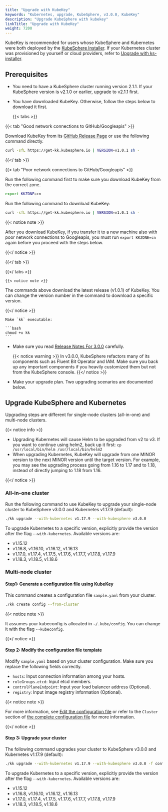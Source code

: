 ```yaml
---
title: "Upgrade with KubeKey"
keywords: "Kubernetes, upgrade, KubeSphere, v3.0.0, KubeKey"
description: "Upgrade KubeSphere with kubekey"
linkTitle: "Upgrade with KubeKey"
weight: 7200
---
```

KubeKey is recommended for users whose KubeSphere and Kubernetes were both deployed by the [KubeSphere Installer](https://v2-1.docs.kubesphere.io/docs/installation/all-in-one/#step-2-download-installer-package). If your Kubernetes cluster was provisioned by yourself or cloud providers, refer to [Upgrade with ks-installer](../upgrade-with-ks-installer/).

## Prerequisites

- You need to have a KubeSphere cluster running version 2.1.1. If your KubeSphere version is v2.1.0 or earlier, upgrade to v2.1.1 first.

- You have downloaded KubeKey. Otherwise, follow the steps below to download it first.

    {{< tabs >}}

{{< tab "Good network connections to GitHub/Googleapis" >}}

Download KubeKey from its [GitHub Release Page](https://github.com/kubesphere/kubekey/releases) or use the following command directly.

```bash
curl -sfL https://get-kk.kubesphere.io | VERSION=v1.0.1 sh -
```

{{</ tab >}}

{{< tab "Poor network connections to GitHub/Googleapis" >}}

Run the following command first to make sure you download KubeKey from the correct zone.

```bash
export KKZONE=cn
```

Run the following command to download KubeKey:

```bash
curl -sfL https://get-kk.kubesphere.io | VERSION=v1.0.1 sh -
```

{{< notice note >}}

After you download KubeKey, if you transfer it to a new machine also with poor network connections to Googleapis, you must run `export KKZONE=cn` again before you proceed with the steps below.

{{</ notice >}} 

{{</ tab >}}

{{</ tabs >}}

    {{< notice note >}}

The commands above download the latest release (v1.0.1) of KubeKey. You can change the version number in the command to download a specific version.

{{</ notice >}} 

    Make `kk` executable:
    
    ```bash
    chmod +x kk
    ```

- Make sure you read [Release Notes For 3.0.0](../../release/release-v300/) carefully.

    {{< notice warning >}}
In v3.0.0, KubeSphere refactors many of its components such as Fluent Bit Operator and IAM. Make sure you back up any important components if you heavily customized them but not from the KubeSphere console.
    {{</ notice >}}

- Make your upgrade plan. Two upgrading scenarios are documented below.

## Upgrade KubeSphere and Kubernetes

Upgrading steps are different for single-node clusters (all-in-one) and multi-node clusters.

{{< notice info >}}

- Upgrading Kubernetes will cause Helm to be upgraded from v2 to v3. If you want to continue using helm2, back up it first: `cp /usr/local/bin/helm /usr/local/bin/helm2`
- When upgrading Kubernetes, KubeKey will upgrade from one MINOR version to the next MINOR version until the target version. For example, you may see the upgrading process going from 1.16 to 1.17 and to 1.18, instead of directly jumping to 1.18 from 1.16.

{{</ notice >}}

### All-in-one cluster

Run the following command to use KubeKey to upgrade your single-node cluster to KubeSphere v3.0.0 and Kubernetes v1.17.9 (default):

```bash
./kk upgrade --with-kubernetes v1.17.9 --with-kubesphere v3.0.0
```

To upgrade Kubernetes to a specific version, explicitly provide the version after the flag `--with-kubernetes`. Available versions are:

- v1.15.12
- v1.16.8, v1.16.10, v1.16.12, v1.16.13
- v1.17.0, v1.17.4, v1.17.5, v1.17.6, v1.17.7, v1.17.8, v1.17.9
- v1.18.3, v1.18.5, v1.18.6

### Multi-node cluster

#### Step1: Generate a configuration file using KubeKey

This command creates a configuration file `sample.yaml` from your cluster.

```bash
./kk create config --from-cluster
```

{{< notice note >}}

It assumes your kubeconfig is allocated in `~/.kube/config`. You can change it with the flag `--kubeconfig`.

{{</ notice >}}

#### Step 2: Modify the configuration file template

Modify `sample.yaml` based on your cluster configuration. Make sure you replace the following fields correctly.

- `hosts`: Input connection information among your hosts.
- `roleGroups.etcd`: Input etcd members.
- `controlPlaneEndpoint`: Input your load balancer address (Optional).
- `registry`: Input image registry information (Optional).

{{< notice note >}}

For more information, see [Edit the configuration file](../../installing-on-linux/introduction/multioverview/#2-edit-the-configuration-file) or refer to the `Cluster` section of [the complete configuration file](https://github.com/kubesphere/kubekey/blob/master/docs/config-example.md) for more information.

{{</ notice >}}

#### Step 3: Upgrade your cluster
The following command upgrades your cluster to KubeSphere v3.0.0 and Kubernetes v1.17.9 (default):

```bash
./kk upgrade --with-kubernetes v1.17.9 --with-kubesphere v3.0.0 -f config-sample.yaml
```

To upgrade Kubernetes to a specific version, explicitly provide the version after the flag `--with-kubernetes`. Available versions are:

- v1.15.12
- v1.16.8, v1.16.10, v1.16.12, v1.16.13
- v1.17.0, v1.17.4, v1.17.5, v1.17.6, v1.17.7, v1.17.8, v1.17.9
- v1.18.3, v1.18.5, v1.18.6
